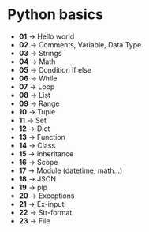 ﻿# Python basics

- **01** &rarr; Hello world
- **02** &rarr; Comments, Variable, Data Type
- **03** &rarr; Strings
- **04** &rarr; Math
- **05** &rarr; Condition if else
- **06** &rarr; While
- **07** &rarr; Loop
- **08** &rarr; List
- **09** &rarr; Range
- **10** &rarr; Tuple
- **11** &rarr; Set
- **12** &rarr; Dict
- **13** &rarr; Function
- **14** &rarr; Class
- **15** &rarr; Inheritance
- **16** &rarr; Scope
- **17** &rarr; Module (datetime, math...)
- **18** &rarr; JSON
- **19** &rarr; pip
- **20** &rarr; Exceptions
- **21** &rarr; Ex-input
- **22** &rarr; Str-format
- **23** &rarr; File